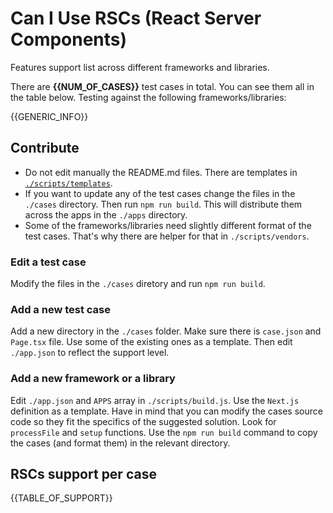 # Can I Use RSCs (React Server Components)

Features support list across different frameworks and libraries.

There are **{{NUM_OF_CASES}}** test cases in total. You can see them all in the table below. Testing against the following frameworks/libraries:

{{GENERIC_INFO}}

## Contribute

* Do not edit manually the README.md files. There are templates in [`./scripts/templates`](./sripts/templates).
* If you want to update any of the test cases change the files in the `./cases` directory. Then run `npm run build`. This will distribute them across the apps in the `./apps` directory.
* Some of the frameworks/libraries need slightly different format of the test cases. That's why there are helper for that in `./scripts/vendors`.

### Edit a test case

Modify the files in the `./cases` diretory and run `npm run build`.

### Add a new test case

Add a new directory in the `./cases` folder. Make sure there is `case.json` and `Page.tsx` file. Use some of the existing ones as a template. Then edit `./app.json` to reflect the support level.

### Add a new framework or a library

Edit `./app.json` and `APPS` array in `./scripts/build.js`. Use the `Next.js` definition as a template. Have in mind that you can modify the cases source code so they fit the specifics of the suggested solution. Look for `processFile` and `setup` functions. Use the `npm run build` command to copy the cases (and format them) in the relevant directory.

## RSCs support per case

{{TABLE_OF_SUPPORT}}

